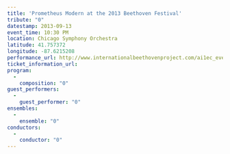 ```yaml
---
title: 'Prometheus Modern at the 2013 Beethoven Festival'
tribute: "0"
datestamp: 2013-09-13
event_time: 10:30 PM
location: Chicago Symphony Orchestra
latitude: 41.757372
longitude: -87.6215208
performance_url: http://www.internationalbeethovenproject.com/ai1ec_event/city-love-part-ii/?instance_id=203
ticket_information_url: 
program: 
  -
    composition: "0"
guest_performers: 
  -
    guest_performer: "0"
ensembles: 
  -
    ensemble: "0"
conductors: 
  -
    conductor: "0"
---
```

